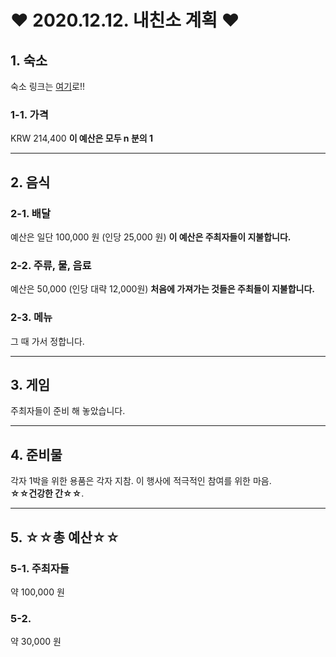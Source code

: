 # ♥ 2020.12.12. 내친소 계획 ♥

## 1. 숙소

숙소 링크는 [여기](https://www.agoda.com/ko-kr/wayo/hotel/busan-kr.html?finalPriceView=0&isShowMobileAppPrice=false&cid=1719676&numberOfBedrooms=&familyMode=false&hotelSearchCriteria=[object%20Object]&isAgMse=false&ccallout=false&defdate=false&voucherMode=false&adults=6&children=0&rooms=1&maxRooms=9&checkIn=2020-12-12&childAges=&defaultChildAge=8&travellerType=2&los=1&searchrequestid=a17d22a2-09dd-4150-8804-072ed1c2e758)로!!

### 1-1. 가격

KRW 214,400
**이 예산은 모두 n 분의 1**

---

## 2. 음식

### 2-1. 배달

예산은 일단 100,000 원 (인당 25,000 원)
**이 예산은 주최자들이 지불합니다.**

### 2-2. 주류, 물, 음료

예산은 50,000 (인당 대략 12,000원)
**처음에 가져가는 것들은 주최들이 지불합니다.**

### 2-3. 메뉴

그 때 가서 정합니다.

---

## 3. 게임

주최자들이 준비 해 놓았습니다.

---

## 4. 준비물

각자 1박을 위한 용품은 각자 지참. 이 행사에 적극적인 참여를 위한 마음.</br>
 **☆☆건강한 간☆☆**.

---

## 5. ☆☆총 예산☆☆

### 5-1. 주최자들

약 100,000 원

### 5-2.

약 30,000 원
